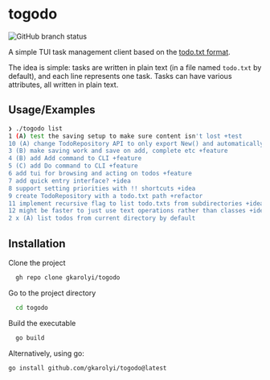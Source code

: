 # togodo
![GitHub branch status](https://img.shields.io/github/checks-status/gkarolyi/togodo/master)


A simple TUI task management client based on the [todo.txt format](http://todotxt.org/).

The idea is simple: tasks are written in plain text (in a file named `todo.txt` by default), and each line represents one task.
Tasks can have various attributes, all written in plain text.

## Usage/Examples

```bash
❯ ./togodo list
1 (A) test the saving setup to make sure content isn't lost +test
10 (A) change TodoRepository API to only export New() and automatically read the right file +refactor
3 (B) make saving work and save on add, complete etc +feature
4 (B) add Add command to CLI +feature
5 (C) add Do command to CLI +feature
6 add tui for browsing and acting on todos +feature
7 add quick entry interface? +idea
8 support setting priorities with !! shortcuts +idea
9 create TodoRepository with a todo.txt path +refactor
11 implement recursive flag to list todo.txts from subdirectories +idea
12 might be faster to just use text operations rather than classes +idea
2 x (A) list todos from current directory by default
```
## Installation

Clone the project

```bash
  gh repo clone gkarolyi/togodo
```

Go to the project directory

```bash
  cd togodo
```

Build the executable

```bash
  go build
```

Alternatively, using go:

```bash
go install github.com/gkarolyi/togodo@latest
```
